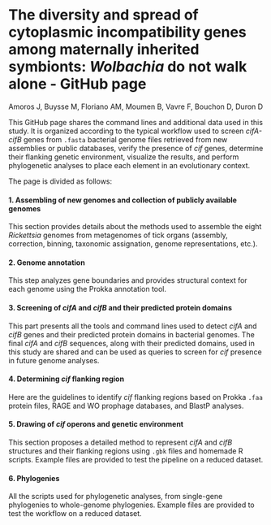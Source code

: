 # The diversity and spread of cytoplasmic incompatibility genes among maternally inherited symbionts: *Wolbachia* do not walk alone - GitHub page

Amoros J, Buysse M, Floriano AM, Moumen B, Vavre F, Bouchon D, Duron D

This GitHub page shares the command lines and additional data used in this study. It is organized according to the typical workflow used to screen *cifA-cifB* genes from `.fasta` bacterial genome files retrieved from new assemblies or public databases, verify the presence of *cif* genes, determine their flanking genetic environment, visualize the results, and perform phylogenetic analyses to place each element in an evolutionary context.

The page is divided as follows: 

#### 1. Assembling of new genomes and collection of publicly available genomes
This section provides details about the methods used to assemble the eight *Rickettsia* genomes from metagenomes of tick organs (assembly, correction, binning, taxonomic assignation, genome representations, etc.).

#### 2. Genome annotation
This step analyzes gene boundaries and provides structural context for each genome using the Prokka annotation tool.

#### 3. Screening of *cifA* and *cifB* and their predicted protein domains
This part presents all the tools and command lines used to detect *cifA* and *cifB* genes and their predicted protein domains in bacterial genomes. The final *cifA* and *cifB* sequences, along with their predicted domains, used in this study are shared and can be used as queries to screen for *cif* presence in future genome analyses. 

#### 4. Determining *cif* flanking region
Here are the guidelines to identify *cif* flanking regions based on Prokka `.faa` protein files, RAGE and WO prophage databases, and BlastP analyses.

#### 5. Drawing of *cif* operons and genetic environment
This section proposes a detailed method to represent *cifA* and *cifB* structures and their flanking regions using `.gbk` files and homemade R scripts. Example files are provided to test the pipeline on a reduced dataset.

#### 6. Phylogenies
All the scripts used for phylogenetic analyses, from single-gene phylogenies to whole-genome phylogenies. Example files are provided to test the workflow on a reduced dataset.
